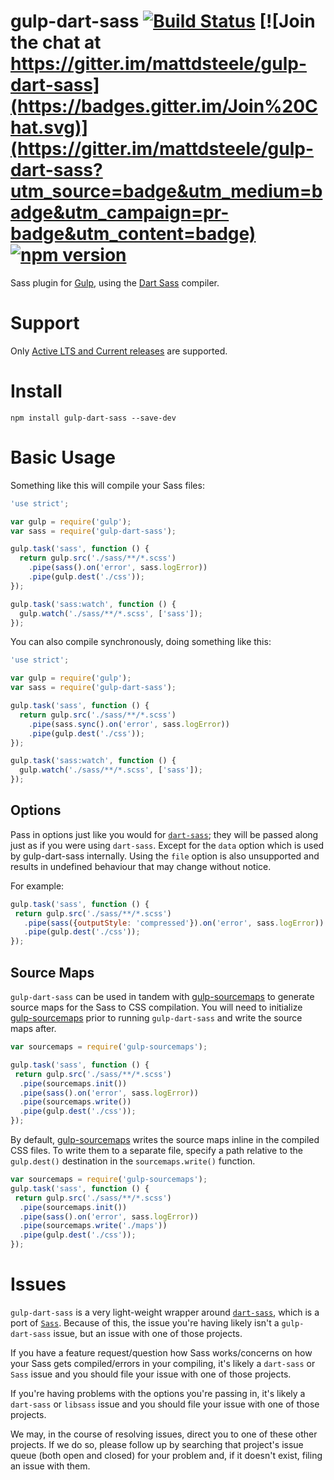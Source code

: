 # gulp-dart-sass [![Build Status](https://travis-ci.org/mattdsteele/gulp-dart-sass.svg?branch=master)](https://travis-ci.org/mattdsteele/gulp-dart-sass) [![Join the chat at https://gitter.im/mattdsteele/gulp-dart-sass](https://badges.gitter.im/Join%20Chat.svg)](https://gitter.im/mattdsteele/gulp-dart-sass?utm_source=badge&utm_medium=badge&utm_campaign=pr-badge&utm_content=badge) [![npm version](https://badge.fury.io/js/gulp-dart-sass.svg)](http://badge.fury.io/js/gulp-dart-sass)

Sass plugin for [Gulp](https://github.com/gulpjs/gulp), using the [Dart Sass](https://github.com/sass/dart-sass) compiler.

# Support

Only [Active LTS and Current releases][1] are supported.

[1]: https://github.com/nodejs/Release#release-schedule

# Install

```
npm install gulp-dart-sass --save-dev
```

# Basic Usage

Something like this will compile your Sass files:

```javascript
'use strict';

var gulp = require('gulp');
var sass = require('gulp-dart-sass');

gulp.task('sass', function () {
  return gulp.src('./sass/**/*.scss')
    .pipe(sass().on('error', sass.logError))
    .pipe(gulp.dest('./css'));
});

gulp.task('sass:watch', function () {
  gulp.watch('./sass/**/*.scss', ['sass']);
});
```

You can also compile synchronously, doing something like this:

```javascript
'use strict';

var gulp = require('gulp');
var sass = require('gulp-dart-sass');

gulp.task('sass', function () {
  return gulp.src('./sass/**/*.scss')
    .pipe(sass.sync().on('error', sass.logError))
    .pipe(gulp.dest('./css'));
});

gulp.task('sass:watch', function () {
  gulp.watch('./sass/**/*.scss', ['sass']);
});
```

## Options

Pass in options just like you would for [`dart-sass`](https://github.com/sass/node-sass#options); they will be passed along just as if you were using `dart-sass`. Except for the `data` option which is used by gulp-dart-sass internally. Using the `file` option is also unsupported and results in undefined behaviour that may change without notice.

For example:

```javascript
gulp.task('sass', function () {
 return gulp.src('./sass/**/*.scss')
   .pipe(sass({outputStyle: 'compressed'}).on('error', sass.logError))
   .pipe(gulp.dest('./css'));
});
```

## Source Maps

`gulp-dart-sass` can be used in tandem with [gulp-sourcemaps](https://github.com/floridoo/gulp-sourcemaps) to generate source maps for the Sass to CSS compilation. You will need to initialize [gulp-sourcemaps](https://github.com/floridoo/gulp-sourcemaps) prior to running `gulp-dart-sass` and write the source maps after.

```javascript
var sourcemaps = require('gulp-sourcemaps');

gulp.task('sass', function () {
 return gulp.src('./sass/**/*.scss')
  .pipe(sourcemaps.init())
  .pipe(sass().on('error', sass.logError))
  .pipe(sourcemaps.write())
  .pipe(gulp.dest('./css'));
});
```

By default, [gulp-sourcemaps](https://github.com/floridoo/gulp-sourcemaps) writes the source maps inline in the compiled CSS files. To write them to a separate file, specify a path relative to the `gulp.dest()` destination in the `sourcemaps.write()` function.

```javascript
var sourcemaps = require('gulp-sourcemaps');
gulp.task('sass', function () {
 return gulp.src('./sass/**/*.scss')
  .pipe(sourcemaps.init())
  .pipe(sass().on('error', sass.logError))
  .pipe(sourcemaps.write('./maps'))
  .pipe(gulp.dest('./css'));
});
```

# Issues

`gulp-dart-sass` is a very light-weight wrapper around [`dart-sass`](https://github.com/sass/dart-sass), which is a port of [`Sass`](https://github.com/sass/sass). Because of this, the issue you're having likely isn't a `gulp-dart-sass` issue, but an issue with one of those projects.

If you have a feature request/question how Sass works/concerns on how your Sass gets compiled/errors in your compiling, it's likely a `dart-sass` or `Sass` issue and you should file your issue with one of those projects.

If you're having problems with the options you're passing in, it's likely a `dart-sass` or `libsass` issue and you should file your issue with one of those projects.

We may, in the course of resolving issues, direct you to one of these other projects. If we do so, please follow up by searching that project's issue queue (both open and closed) for your problem and, if it doesn't exist, filing an issue with them.
